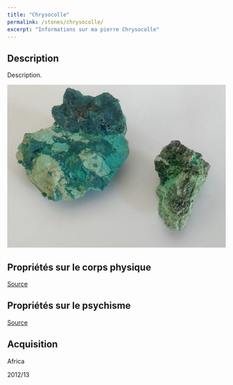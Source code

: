 ```yaml
---
title: "Chrysocolle"
permalink: /stones/chrysocolle/
excerpt: "Informations sur ma pierre Chrysocolle"
---
```


## Description
Description.

![Chrysocolle](/images/stones/Chrysocolle_Africa_2010.jpg "Chrysocolle")

## Propriétés sur le corps physique


[Source](https://)


## Propriétés sur le psychisme


[Source](https://)

## Acquisition
Africa

2012/13
